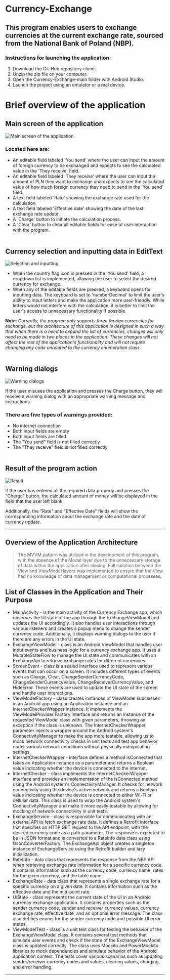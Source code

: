 # Currency-Exchange
## This program enables users to exchange currencies at the current exchange rate, sourced from the National Bank of Poland (NBP).

### Instructions for launching the application:<br/>

1. Download the Git-Hub repository clone.<br/>
2. Unzip the zip file on your computer.<br/>
3. Open the Currency-Exchange-main folder with Android Studio.<br/>
4. Launch the project using an emulator or a real device.<br/>

# Brief overview of the application
## Main screen of the application
![Main screen of the application.](https://i.imgur.com/Yx8zY0B.png)
### Located here are:<br/>

- An editable field labeled 'You send' where the user can input the amount of foreign currency to be exchanged and expects to see the calculated value in the 'They receive' field.
- An editable field labeled 'They receive' where the user can input the amount of PLN they want to exchange and expects to see the calculated value of how much foreign currency they need to send in the 'You send' field.
- A text field labeled 'Rate' showing the exchange rate used for the calculation.
- A text field labeled 'Effective date' showing the date of the last exchange rate update.
- A 'Charge' button to initiate the calculation process.
- A 'Clear' button to clear all editable fields for ease of user interaction with the program.<br/><br/>

## Currency selection and inputting data in EditText<br/>
![Selection and inputting](https://i.imgur.com/fYUPZLW.png)

- When the country flag icon is pressed in the 'You send' field, a dropdown list is implemented, allowing the user to select the desired currency for exchange.
- When any of the editable fields are pressed, a keyboard opens for inputting data. The keyboard is set to 'numberDecimal' to limit the user's ability to input letters and make the application more user-friendly. While letters would not interfere with the calculation, it is better to limit the user's access to unnecessary functionality if possible.
  
**Note**: *Currently, the program only supports three foreign currencies for exchange, but the architecture of this application is designed in such a way that when there is a need to expand the list of currencies, changes will only need to be made in two places in the application. These changes will not affect the rest of the application's functionality and will not require changing any code unrelated to the currency enumeration class.*
<br/><br/>

## Warning dialogs<br/>

![Warning dialogs](https://i.imgur.com/OC6nk8T.png)<br/>

If the user misuses the application and presses the Charge button, they will receive a warning dialog with an appropriate warning message and instructions.

### There are five types of warnings provided:
- No internet connection
- Both input fields are empty
- Both input fields are filled
- The "You send" field is not filled correctly
- The "They receive" field is not filled correctly
<br/><br/>

## Result of the program action<br/>

![Result](https://i.imgur.com/cLXrgnn.png)<br/>

If the user has entered all the required data properly and presses the "Charge" button, the calculated amount of money will be displayed in the field that the user left blank. 

Additionally, the "Rate" and "Effective Date" fields will show the corresponding information about the exchange rate and the date of currency update.
___

## Overview of the Application Architecture<br/>
> The MVVM pattern was utilized in the development of this program, with the absence of the Model layer due to the unnecessary storage of data within the application after closing. Full isolation between the View and ViewModel layers was implemented to ensure that the View had no knowledge of data management or computational processes.

## List of Classes in the Application and Their Purpose

- MainActivity - is the main activity of the Currency Exchange app, which observes the UI state of the app through the ExchangeViewModel and updates the UI accordingly. It also handles user interactions through various listeners and creates a popup menu to change the sender currency code. Additionally, it displays warning dialogs to the user if there are any errors in the UI state.
- ExchangeViewModel  - class is an Android ViewModel that handles user input events and business logic for a currency exchange app. It uses a MutableStateFlow to manage the UI state and communicates with an ExchangeApi to retrieve exchange rates for different currencies.
 - ScreenEvent - class is a sealed interface used to represent various events that can occur on a screen. It includes different types of events such as Charge, Clear, ChangeSenderCurrencyCode, ChangeSenderCurrencyValue, ChangeReceiverCurrencyValue, and HideError. These events are used to update the UI state of the screen and handle user interactions.
 - ViewModelFactory - class creates instances of ViewModel subclasses in an Android app using an Application instance and an InternetCheckerWrapper instance. It implements the ViewModelProvider.Factory interface and returns an instance of the requested ViewModel class with given parameters, throwing an exception if the class is unknown. The InternetCheckerWrapper parameter injects a wrapper around the Android system's ConnectivityManager to make the app more testable, allowing us to mock network connectivity checks in unit tests and test app behavior under various network conditions without physically manipulating settings.
 - InternetCheckerWrapper -  interface defines a method isConnected that takes an Application instance as a parameter and returns a Boolean value indicating whether the device is connected to the internet.
 - InternetChecker - class implements the InternetCheckerWrapper interface and provides an implementation of the isConnected method using the Android system's ConnectivityManager. It checks for network connectivity using the device's active network and returns a Boolean value indicating whether the device is connected to either Wi-Fi or cellular data. This class is used to wrap the Android system's ConnectivityManager and make it more easily testable by allowing for mocking of network connectivity in unit tests.
 - ExchangeService - class is responsible for communicating with an external API to fetch exchange rate data. It defines a Retrofit interface that specifies an HTTP GET request to the API endpoint, with the desired currency code as a path parameter. The response is expected to be in JSON format and is converted to a RateInfo data class using GsonConverterFactory. The ExchangeApi object creates a singleton instance of ExchangeService using the Retrofit builder and lazy initialization.
 - RateInfo - data class that represents the response from the NBP API when retrieving exchange rate information for a specific currency code. It contains information such as the currency code, currency name, rates for the given currency, and the table name.
 - ExchangeRate - data class that represents a single exchange rate for a specific currency on a given date. It contains information such as the effective date and the mid-point rate.
 - UiState - class represents the current state of the UI in an Android currency exchange application. It contains properties such as the sender currency code, sender and receiver currency values, currency exchange rate, effective date, and an optional error message. The class also defines enums for the sender currency code and possible UI error states.
 - ViewModelTest -  class is a unit test class for testing the behavior of the ExchangeViewModel class. It contains several test methods that simulate user events and check if the state of the ExchangeViewModel class is updated correctly. The class uses Mockito and PowerMockito libraries to mock dependencies and simulate behavior of the Android application context. The tests cover various scenarios such as updating sender/receiver currency codes and values, clearing values, charging, and error handling.
___
